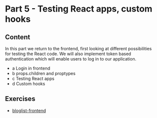 # Part 5 - Testing React apps, custom hooks

## Content

In this part we return to the frontend, first looking at different possibilities for testing the React code. We will also implement token based authentication which will enable users to log in to our application.

* a Login in frontend
* b props.children and proptypes
* c Testing React apps
* d Custom hooks

## Exercises

* [bloglist-frontend](./bloglist-frontend)
